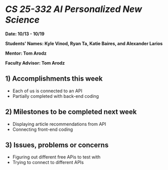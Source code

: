 # *CS 25-332 AI Personalized New Science*

**Date: 10/13 - 10/19**

**Students' Names: Kyle Vinod, Ryan Ta, Katie Baires, and Alexander Larios**

**Mentor: Tom Arodz**

**Faculty Advisor: Tom Arodz**

## 1) Accomplishments this week
   - Each of us is connected to an API
   - Partially completed with back-end coding

## 2) Milestones to be completed next week
   - Displaying article recommendations from API
   - Connecting front-end coding

## 3) Issues, problems or concerns
   - Figuring out different free APis to test with
   - Trying to connect to different APIs
